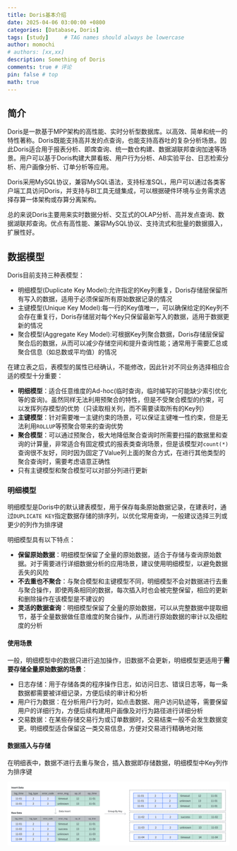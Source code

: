 ```yaml
---
title: Doris基本介绍
date: 2025-04-06 03:00:00 +0800
categories: [Database, Doris]
tags: [study]     # TAG names should always be lowercase
author: momochi
# authors: [xx,xx]
description: Something of Doris
comments: true # 评论
pin: false # top 
math: true
---
```


## 简介

Doris是一款基于MPP架构的高性能、实时分析型数据库。以高效、简单和统一的特性著称。Doris既能支持高并发的点查询，也能支持高吞吐的复杂分析场景。因此Doris适合用于报表分析、即席查询、统一数仓构建、数据湖联邦查询加速等场景。用户可以基于Doris构建大屏看板、用户行为分析、AB实验平台、日志检索分析、用户画像分析、订单分析等应用。

Doris采用MySQL协议，兼容MySQL语法，支持标准SQL，用户可以通过各类客户端工具访问Doris，并支持与BI工具无缝集成，可以根据硬件环境与业务需求选择存算一体架构或存算分离架构。

总的来说Doris主要用来实时数据分析、交互式的OLAP分析、高并发点查询、数据湖联邦查询。优点有高性能、兼容MySQL协议、支持流式和批量的数据摄入，扩展性好。

## 数据模型

Doris目前支持三种表模型：
- 明细模型(Duplicate Key Model):允许指定的Key列重复，Doris存储层保留所有写入的数据，适用于必须保留所有原始数据记录的情况
- 主键模型(Unique Key Model):每一行的Key值唯一，可以确保给定的Key列不会存在重复行，Doris存储层对每个Key只保留最新写入的数据，适用于数据更新的情况
- 聚合模型(Aggregate Key Model):可根据Key列聚合数据，Doris存储层保留聚合后的数据，从而可以减少存储空间和提升查询性能；通常用于需要汇总或聚合信息（如总数或平均值）的情况

在建立表之后，表模型的属性已经确认，不能修改，因此针对不同业务选择相应合适的模型十分重要：
- **明细模型**：适合任意维度的Ad-hoc(临时查询，临时编写的可能缺少索引优化等的查询)。虽然同样无法利用预聚合的特性，但是不受聚合模型的约束，可以发挥列存模型的优势（只读取相关列，而不需要读取所有的Key列）
- **主键模型**：针对需要唯一主键约束的场景，可以保证主键唯一性约束，但是无法利用`ROLLUP`等预聚合带来的查询优势
- **聚合模型**：可以通过预聚合，极大地降低聚合查询时所需要扫描的数据里和查询的计算量，非常适合有固定模式的报表类查询场景，但是该模型对`count(*)`查询很不友好，同时因为固定了Value列上面的聚合方式，在进行其他类型的聚合查询时，需要考虑语意正确性
- 只有主键模型和聚合模型可以对部分列进行更新

### 明细模型

明细模型是Doris中的默认建表模型，用于保存每条原始数据记录，在建表时，通过`DUPLICATE KEY`指定数据存储的排序列，以优化常用查询，一般建议选择三列或更少的列作为排序键

明细模型具有以下特点：
- **保留原始数据**：明细模型保留了全量的原始数据，适合于存储与查询原始数据。对于需要进行详细数据分析的应用场景，建议使用明细模型，以避免数据丢失的风险
- **不去重也不聚合**：与聚合模型和主键模型不同，明细模型不会对数据进行去重与聚合操作，即使两条相同的数据，每次插入时也会被完整保留，相应的更新和删除操作在该模型是不建议的
- **灵活的数据查询**：明细模型保留了全量的原始数据，可以从完整数据中提取细节，基于全量数据做任意维度的聚合操作，从而进行原始数据的审计以及细粒度的分析

#### 使用场景

一般，明细模型中的数据只进行追加操作，旧数据不会更新，明细模型更适用于**需要存储全量原始数据的场景**：
- 日志存储：用于存储各类的程序操作日志，如访问日志、错误日志等，每一条数据都需要被详细记录，方便后续的审计和分析
- 用户行为数据：在分析用户行为时，如点击数据、用户访问轨迹等，需要保留用户的详细行为，方便后续构建用户画像及对行为路径进行详细分析
- 交易数据：在某些存储交易行为或订单数据时，交易结束一般不会发生数据变更。明细模型适合保留这一类交易信息，方便对交易进行精确地对账

#### 数据插入与存储

在明细表中，数据不进行去重与聚合，插入数据即存储数据，明细模型中Key列作为排序键

![Alt text](/assets/img/doris/duplicate.png)

